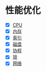 # 性能优化

- [x] [CPU](./cpu.md)
- [X] [内存](./memory.md)
- [X] [索引](./index.md)
- [X] [磁盘](./disc.md)
- [X] [协程](./coroutine.md)
- [X] [锁](./lock.md)
- [x] [网络](./network.md)
